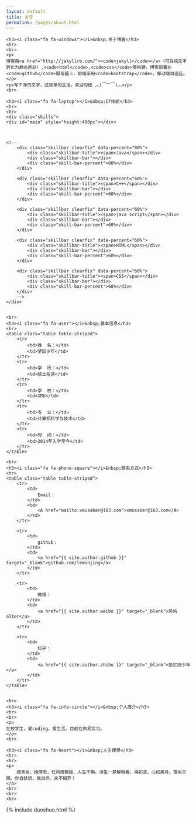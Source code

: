 ```yaml
---
layout: default
title: 关于
permalink: /pages/about.html
---
```


<div class="home">

	<h3><i class="fa fa-windows"></i>&nbsp;关于博客</h3>
	<hr>
	<br>
	<p>
	博客用<a href="http://jekyllrb.com/"><code>jekyll</code></a>（可将纯文本转化为静态网站）,<code>html</code>,<code>css</code>等构建。博客部署在<code>github</code>服务器上，前端采用<code>bootstrap</code>，移动端自适应。
	</p>
	<p>写干净的文字，过简单的生活。欢迎勾搭 ︿(￣︶￣)︿</p>
	<br>
	
	<h3><i class="fa fa-laptop"></i>&nbsp;IT技能</h3>
	<hr>
	<br>
    <div class="skills">
   	<div id="main" style="height:400px"></div>



    <!--
        <div class="skillbar clearfix" data-percent="80%">
            <div class="skillbar-title"><span>Java</span></div>
            <div class="skillbar-bar"></div>
            <div class="skill-bar-percent">80%</div>
        </div>

        <div class="skillbar clearfix" data-percent="60%">
            <div class="skillbar-title"><span>C++</span></div>
            <div class="skillbar-bar"></div>
            <div class="skill-bar-percent">60%</div>
        </div>
		
        <div class="skillbar clearfix" data-percent="60%">
            <div class="skillbar-title"><span>java script</span></div>
            <div class="skillbar-bar"></div>
            <div class="skill-bar-percent">60%</div>
        </div>

        <div class="skillbar clearfix" data-percent="60%">
            <div class="skillbar-title"><span>HTML</span></div>
            <div class="skillbar-bar"></div>
            <div class="skill-bar-percent">60%</div>
        </div>
		
		<div class="skillbar clearfix" data-percent="60%">
            <div class="skillbar-title"><span>CSS</span></div>
            <div class="skillbar-bar"></div>
            <div class="skill-bar-percent">60%</div>
        </div>
		-->
    </div>	

	
	<br>
	<h3><i class="fa fa-user"></i>&nbsp;基本信息</h3>
	<hr>
	<table class="table table-striped">
		<tr>
			<td>姓  名：</td>    
			<td>梦回少年</td>
		</tr>
		<tr>
			<td>学  历：</td>    
			<td>硕士在读</td>
		</tr>
		<tr>
			<td>学  校：</td>    
			<td>XMU</td>
		</tr>
		<tr>
			<td>专  业：</td>    
			<td>计算机科学与技术</td>
		</tr>
		<tr>
			<td>时  间：</td>    
			<td>2014年入学至今</td>
		</tr>
	</table>

	<br>
	<h3><i class="fa fa-phone-square"></i>&nbsp;联系方式</h3>
	<hr>
	<table class="table table-striped">
		<tr>
			<td>
				Email：
			</td>  
			<td>
				<A href="mailto:xmusaber@163.com">xmusaber@163.com</A>
			</td>
		</tr>

		<tr>
			<td>
				github：
			</td>  
			<td>
				<a href="{{ site.author.github }}" target="_blank">github.com/lemonjing</a>
			</td>  
		</tr>

		<tr>
			<td>
				微博：
			</td> 
			<td>
				<a href="{{ site.author.weibo }}" target="_blank">风屿alter</a>
			</td> 
		</tr>

		<tr>
			<td>
				知乎：
			</td> 
			<td>
				<a href="{{ site.author.zhihu }}" target="_blank">拾忆旧少年</a>
			</td> 
		</tr>
	</table>


	<br>
	<h3><i class="fa fa-info-circle"></i>&nbsp;个人简介</h3>
	<hr>
	<br>
	<p>
	在校学生，爱coding，爱生活。目前在网易实习。
	</p>
	<br>

	<h3><i class="fa fa-heart"></i>&nbsp;人生理想</h3>
	<hr>
	<br>
	<p>
		绾青丝，挽情思，任风雨飘摇，人生不惧。浮生一梦醉眼看，海如波，心如昊月，雪似天赐。你自妖娆，我自伴。永不相弃！		
	</p>
	<br>
	<br> 
	<br>

</div>


<div>
{% include duoshuo.html %}
</div>
